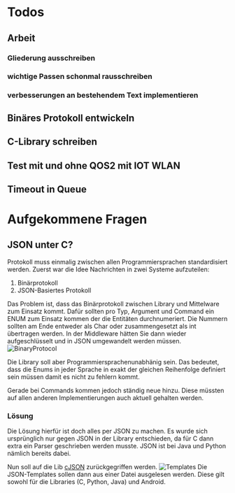 # Todos

## Arbeit
### Gliederung ausschreiben
### wichtige Passen schonmal rausschreiben
### verbesserungen an bestehendem Text implementieren

## Binäres Protokoll entwickeln

## C-Library schreiben

## Test mit und ohne QOS2 mit IOT WLAN

## Timeout in Queue


# Aufgekommene Fragen

## JSON unter C?
Protokoll muss einmalig zwischen allen Programmiersprachen standardisiert werden.
Zuerst war die Idee Nachrichten in zwei Systeme aufzuteilen:

1. Binärprotokoll
2. JSON-Basiertes Protokoll

Das Problem ist, dass das Binärprotokoll zwischen Library und Mittelware zum Einsatz kommt.
Dafür sollten pro Typ, Argument und Command ein ENUM zum Einsatz kommen der die Entitäten durchnumeriert.
Die Nummern sollten am Ende entweder als Char oder zusammengesetzt als int übertragen werden.
In der Middleware hätten Sie dann wieder aufgeschlüsselt und in JSON umgewandelt werden müssen.
![BinaryProtocol](images/binary_protocol.png)


Die Library soll aber Programmiersprachenunabhänig sein.
Das bedeutet, dass die Enums in jeder Sprache in exakt der gleichen Reihenfolge definiert sein müssen damit es nicht zu fehlern kommt.

Gerade bei Commands kommen jedoch ständig neue hinzu. Diese müssten auf allen anderen Implementierungen auch aktuell gehalten werden.

### Lösung

Die Lösung hierfür ist doch alles per JSON zu machen.
Es wurde sich ursprünglich nur gegen JSON in der Library entschieden, da für C dann extra ein Parser geschrieben werden musste.
JSON ist bei Java und Python nämlich bereits dabei.

Nun soll auf die Lib [cJSON](https://github.com/DaveGamble/cJSON) zurückgegriffen werden.
![Templates](images/all_json.png) Die JSON-Templates sollen dann aus einer Datei ausgelesen werden.
Diese gilt sowohl für die Libraries (C, Python, Java) und Android.
